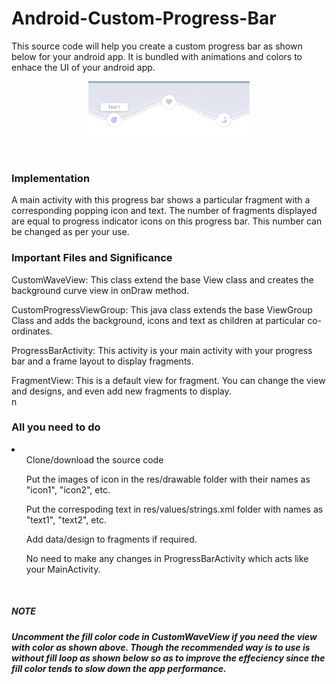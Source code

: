 # Android-Custom-Progress-Bar

This source code will help you create a custom progress bar as shown below for your android app. It is bundled with animations and colors to enhace the UI of your android app.

<p align = "center">
  <img src = "https://github.com/preeti276/Android-Custom-Progress-Bar/blob/master/app/src/main/res/drawable-v24/progressBar.png">
  </p>
  <br>
  
  <h3> Implementation </h4>
  A main activity with this progress bar shows a particular fragment with a corresponding popping icon and text.
  The number of fragments displayed are equal to progress indicator icons on this progress bar. This number can be 
  changed as per your use.<br>
 
 <h3> Important Files and Significance </h3>
 
 <a href = "https://github.com/preeti276/Android-Custom-Progress-Bar/blob/master/app/src/main/java/com/example/customprogressbar/CustomWaveView.java"></a> CustomWaveView: This class extend the base View class and creates the background curve view in onDraw method.
  <br>
 
 <a href = "https://github.com/preeti276/Android-Custom-Progress-Bar/blob/master/app/src/main/java/com/example/customprogressbar/CustomProgressViewGroup.java"></a> CustomProgressViewGroup:
  This java class extends the base ViewGroup Class and adds the background, icons and text as children at particular co-ordinates.
  <br>
  
  <a href = "https://github.com/preeti276/Android-Custom-Progress-Bar/blob/master/app/src/main/java/com/example/customprogressbar/ProgressBarActivity.java"></a>ProgressBarActivity: This activity is your main activity with your progress bar and a frame layout to display fragments.
  <br>
  
  
  <a href = "https://github.com/preeti276/Android-Custom-Progress-Bar/blob/master/app/src/main/java/com/example/customprogressbar/FragmentView.java"></a>FragmentView: This is a default view for fragment. You can change the view and designs, and even add new fragments to display.
  <br>n
  
  <h3> All you need to do </h3>
  <li>
  <ul>Clone/download the source code</ul>
  <ul>Put the images of icon in the res/drawable folder with their names as "icon1", "icon2", etc.</ul>
  <ul>Put the correspoding text in res/values/strings.xml folder with names as "text1", "text2", etc.</ul>
  <ul>Add data/design to fragments if required. </ul>
  <ul>No need to make any changes in ProgressBarActivity which acts like your MainActivity.</ul>
 </li><br>
 
 <h5>NOTE<h5>
  Uncomment the fill color code in <a href = "https://github.com/preeti276/Android-Custom-Progress-Bar/blob/master/app/src/main/java/com/example/customprogressbar/CustomWaveView.java"></a> CustomWaveView if you need the view with color as shown above. Though the recommended way is to use is without fill loop as shown below so as to improve the effeciency since the fill color tends to slow down the app performance. 
  
  
  









